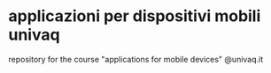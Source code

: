 # applicazioni per dispositivi mobili univaq
 repository for the course "applications for mobile devices" @univaq.it
